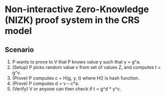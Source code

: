 # Non-interactive Zero-Knowledge (NIZK) proof system in the CRS model
## Scenario
1) P wants to prove to V that P knows value y such that y = g^a.
2) (Setup) P picks random value v from set of values Z, and computes t = g^v.
3) (Prove) P computes c = H(g, y, t) where H() is hash function.
4) (Prove) P computes d = v – c*a.
5) (Verify) V or anyone can then check if t = g^d * y^c.